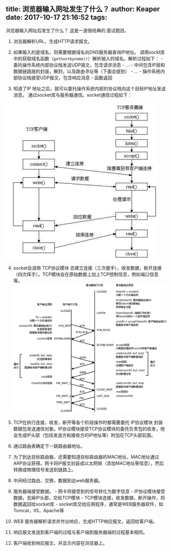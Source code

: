 title: 浏览器输入网址发生了什么？
author: Keaper
date: 2017-10-17 21:16:52
tags:
---
浏览器输入网址后发生了什么？
这是一道很经典的 面试题目。
1. 浏览器解析URL，生成HTTP请求报文。
2. 如果输入的是域名，则需要根据域名向DNS服务器查询IP地址。
调用sockt库中的获取域名函数（`gethostbyname()`）解析输入的域名。解析过程如下：
		- 委托操作系统内部协议栈发送UDP报文，包含请求消息
		- ...
		- 中间包含IP层和数据链路层的封装，解封，以及路由寻址等（下面会提到）
		- ...
		- 操作系统内部协议栈接受UDP报文，包含响应消息
		- 函数返回
		
3. 知道了IP 地址之后，就可以委托操作系统内部的协议栈向这个目标IP地址发送消息。
通过socket库与服务器通信。socket通信过程如下：

![](https://raw.githubusercontent.com/J-keaper/J-keaper.github.io/master/images/socket.jpg)

4. socket会调用 TCP协议模块 去建立连接（三次握手），收发数据，断开连接（四次挥手）。TCP模块会在原始数据上加上TCP控制信息，例如端口信息等。
![](https://raw.githubusercontent.com/J-keaper/J-keaper.github.io/master/images/tcp-socket.gif)

5. TCP在执行连接，收发，断开等各个阶段操作时都需要委托 IP协议模块 封装数据包发送通信对象。IP协议模块接受TCP协议模块的委托负责包的收发，他会生成IP头部（包括发送方和接收方的IP地址等）附加在TCP头部前面。

6. 通过路由表确定下一跳路由器地址。

7. 为了到达目标路由器，还需要知道目标路由器的MAC地址，MAC地址通过ARP协议获得。网卡将IP报文封装成以太网帧（添加MAC地址等信息），然后转换成物理信号发送到链路上。

8. 中间经过路由，交换，数据到达web服务器。

9. 服务器端接受数据。
		- 网卡将接受到的信号转化为数字信息
		- IP协议模块接受数据，去掉IP头部，交给TCP模块
		- TCP模块连接，收发数据，断开操作，将数据返回给socket库
		- socket库交给应用程序，通常是WEB服务器软件，如Tomcat，IIS，Apache等

10. WEB 服务器解析请求并作出响应，生成HTTP响应报文，返回给客户端。

11. 响应报文发送到客户端的过程与客户端到服务器端的过程基本相同。
12. 客户端收到响应报文，并显示内容在浏览器上。